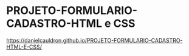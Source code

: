 # PROJETO-FORMULARIO-CADASTRO-HTML e CSS
 https://danielcauldron.github.io/PROJETO-FORMULARIO-CADASTRO-HTML-E-CSS/
